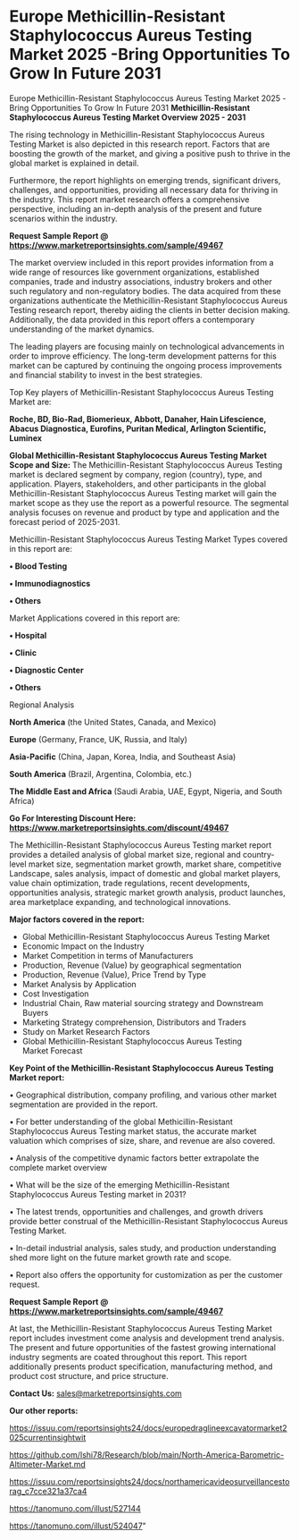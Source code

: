 # Europe Methicillin-Resistant Staphylococcus Aureus Testing Market 2025 -Bring Opportunities To Grow In Future 2031
Europe Methicillin-Resistant Staphylococcus Aureus Testing Market 2025 -Bring Opportunities To Grow In Future 2031
<Strong> Methicillin-Resistant Staphylococcus Aureus Testing Market Overview 2025 - 2031</strong>

The rising technology in Methicillin-Resistant Staphylococcus Aureus Testing Market is also depicted in this research report. Factors that are boosting the growth of the market, and giving a positive push to thrive in the global market is explained in detail.

Furthermore, the report highlights on emerging trends, significant drivers, challenges, and opportunities, providing all necessary data for thriving in the industry. This report market research offers a comprehensive perspective, including an in-depth analysis of the present and future scenarios within the industry.

<strong>Request Sample Report @ <a href=https://www.marketreportsinsights.com/sample/49467>https://www.marketreportsinsights.com/sample/49467</a></strong>

The market overview included in this report provides information from a wide range of resources like government organizations, established companies, trade and industry associations, industry brokers and other such regulatory and non-regulatory bodies. The data acquired from these organizations authenticate the Methicillin-Resistant Staphylococcus Aureus Testing research report, thereby aiding the clients in better decision making. Additionally, the data provided in this report offers a contemporary understanding of the market dynamics.

The leading players are focusing mainly on technological advancements in order to improve efficiency. The long-term development patterns for this market can be captured by continuing the ongoing process improvements and financial stability to invest in the best strategies.

Top Key players of Methicillin-Resistant Staphylococcus Aureus Testing Market are:

<strong>Roche, BD, Bio-Rad, Biomerieux, Abbott, Danaher, Hain Lifescience, Abacus Diagnostica, Eurofins, Puritan Medical, Arlington Scientific, Luminex</strong>

<strong><b>Global Methicillin-Resistant Staphylococcus Aureus Testing Market Scope and Size:</b></strong>
The Methicillin-Resistant Staphylococcus Aureus Testing market is declared segment by company, region (country), type, and application. Players, stakeholders, and other participants in the global Methicillin-Resistant Staphylococcus Aureus Testing market will gain the market scope as they use the report as a powerful resource. The segmental analysis focuses on revenue and product by type and application and the forecast period of 2025-2031.

Methicillin-Resistant Staphylococcus Aureus Testing Market Types covered in this report are:

<strong>•  Blood Testing

•  Immunodiagnostics

•  Others</strong>

Market Applications covered in this report are:

<strong>•  Hospital

•  Clinic

•  Diagnostic Center

•  Others</strong> 

Regional Analysis

<strong>North America</strong> (the United States, Canada, and Mexico)

<strong>Europe</strong> (Germany, France, UK, Russia, and Italy)

<strong>Asia-Pacific</strong> (China, Japan, Korea, India, and Southeast Asia)

<strong>South America</strong> (Brazil, Argentina, Colombia, etc.)

<strong>The Middle East and Africa</strong> (Saudi Arabia, UAE, Egypt, Nigeria, and South Africa)

<strong>Go For Interesting Discount Here: <a href=https://www.marketreportsinsights.com/discount/49467>https://www.marketreportsinsights.com/discount/49467</a></strong>

The Methicillin-Resistant Staphylococcus Aureus Testing market report provides a detailed analysis of global market size, regional and country-level market size, segmentation market growth, market share, competitive Landscape, sales analysis, impact of domestic and global market players, value chain optimization, trade regulations, recent developments, opportunities analysis, strategic market growth analysis, product launches, area marketplace expanding, and technological innovations.

<strong><b>Major factors covered in the report:</b></strong>
<ul>
  <li>Global Methicillin-Resistant Staphylococcus Aureus Testing Market </li>
  <li>Economic Impact on the Industry</li>
  <li>Market Competition in terms of Manufacturers</li>
  <li>Production, Revenue (Value) by geographical segmentation</li>
  <li>Production, Revenue (Value), Price Trend by Type</li>
  <li>Market Analysis by Application</li>
  <li>Cost Investigation</li>
  <li>Industrial Chain, Raw material sourcing strategy and Downstream Buyers</li>
  <li>Marketing Strategy comprehension, Distributors and Traders</li>
  <li>Study on Market Research Factors</li>
  <li>Global Methicillin-Resistant Staphylococcus Aureus Testing Market Forecast</li>
</ul>

<strong><b>Key Point of the Methicillin-Resistant Staphylococcus Aureus Testing Market report:</b></strong>

• Geographical distribution, company profiling, and various other market segmentation are provided in the report.

• For better understanding of the global Methicillin-Resistant Staphylococcus Aureus Testing market status, the accurate market valuation which comprises of size, share, and revenue are also covered.

• Analysis of the competitive dynamic factors better extrapolate the complete market overview

• What will be the size of the emerging Methicillin-Resistant Staphylococcus Aureus Testing market in 2031?

• The latest trends, opportunities and challenges, and growth drivers provide better construal of the Methicillin-Resistant Staphylococcus Aureus Testing Market.

• In-detail industrial analysis, sales study, and production understanding shed more light on the future market growth rate and scope.

• Report also offers the opportunity for customization as per the customer request.

<strong>Request Sample Report @ <a href=https://www.marketreportsinsights.com/sample/49467>https://www.marketreportsinsights.com/sample/49467</a></strong>

At last, the Methicillin-Resistant Staphylococcus Aureus Testing Market report includes investment come analysis and development trend analysis. The present and future opportunities of the fastest growing international industry segments are coated throughout this report. This report additionally presents product specification, manufacturing method, and product cost structure, and price structure.

<strong>Contact Us:</strong>
sales@marketreportsinsights.com

<strong>Our other reports:</strong>

<a href=https://issuu.com/reportsinsights24/docs/europedraglineexcavatormarket2025currentinsightwit>https://issuu.com/reportsinsights24/docs/europedraglineexcavatormarket2025currentinsightwit</a>

<a href=https://github.com/Ishi78/Research/blob/main/North-America-Barometric-Altimeter-Market.md>https://github.com/Ishi78/Research/blob/main/North-America-Barometric-Altimeter-Market.md</a>

<a href=https://issuu.com/reportsinsights24/docs/northamericavideosurveillancestorag_c7cce321a37ca4>https://issuu.com/reportsinsights24/docs/northamericavideosurveillancestorag_c7cce321a37ca4</a>

<a href=https://tanomuno.com/illust/527144>https://tanomuno.com/illust/527144</a>

<a href=https://tanomuno.com/illust/524047>https://tanomuno.com/illust/524047</a>"
